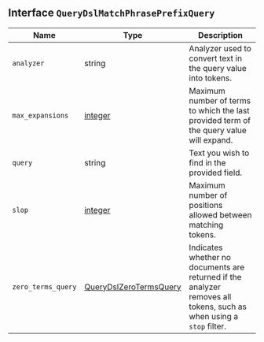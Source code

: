 ## Interface `QueryDslMatchPhrasePrefixQuery`

| Name | Type | Description |
| - | - | - |
| `analyzer` | string | Analyzer used to convert text in the query value into tokens. |
| `max_expansions` | [integer](./integer.md) | Maximum number of terms to which the last provided term of the query value will expand. |
| `query` | string | Text you wish to find in the provided field. |
| `slop` | [integer](./integer.md) | Maximum number of positions allowed between matching tokens. |
| `zero_terms_query` | [QueryDslZeroTermsQuery](./QueryDslZeroTermsQuery.md) | Indicates whether no documents are returned if the analyzer removes all tokens, such as when using a `stop` filter. |
